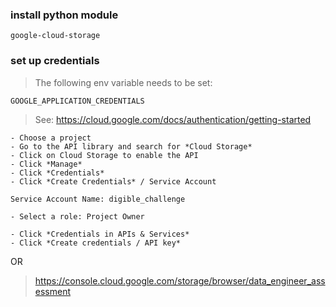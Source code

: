 

### install python module

    google-cloud-storage

### set up credentials

> The following env variable needs to be set:

    GOOGLE_APPLICATION_CREDENTIALS

> See: https://cloud.google.com/docs/authentication/getting-started


    - Choose a project
    - Go to the API library and search for *Cloud Storage*
    - Click on Cloud Storage to enable the API
    - Click *Manage*
    - Click *Credentials*
    - Click *Create Credentials* / Service Account
    
    Service Account Name: digible_challenge   
    
    - Select a role: Project Owner

    - Click *Credentials in APIs & Services*
    - Click *Create credentials / API key*



OR

> https://console.cloud.google.com/storage/browser/data_engineer_assessment

